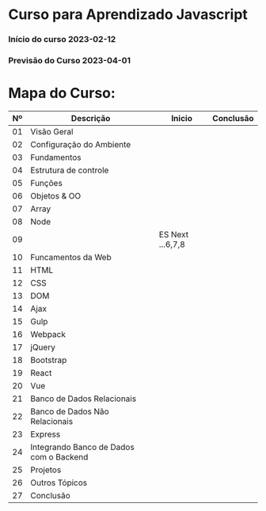 # Curso para Aprendizado Javascript
### Início do curso 2023-02-12
### Previsão do Curso 2023-04-01

# Mapa do Curso:
|Nº|Descrição|Inicio|Conclusão|
|---|---|---|---|
|01| Visão Geral|||
|02| Configuração do Ambiente|||
|03| Fundamentos|||
|04| Estrutura de controle|||
|05| Funções|||
|06| Objetos & OO|||
|07| Array|||
|08| Node|||
|09| |ES Next ...6,7,8|||
|10| Funcamentos da Web|||
|11| HTML|||
|12| CSS|||
|13| DOM|||
|14| Ajax|||
|15| Gulp|||
|16| Webpack|||
|17| jQuery|||
|18| Bootstrap|||
|19| React|||
|20| Vue|||
|21| Banco de Dados Relacionais|||
|22| Banco de Dados Não Relacionais|||
|23| Express|||
|24| Integrando Banco de Dados com o Backend|||
|25| Projetos|||
|26| Outros Tópicos|||
|27| Conclusão|||